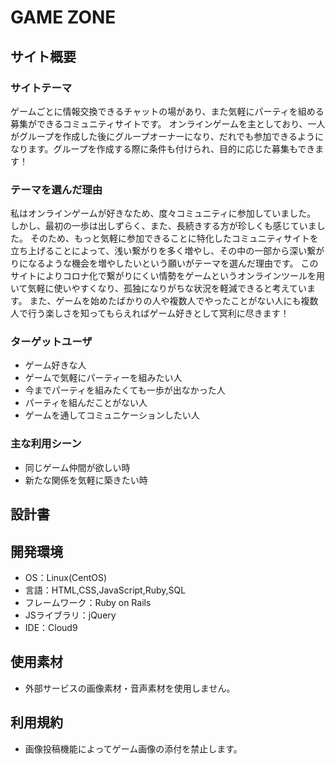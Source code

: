 # GAME ZONE

## サイト概要
### サイトテーマ
ゲームごとに情報交換できるチャットの場があり、また気軽にパーティを組める募集ができるコミュニティサイトです。
オンラインゲームを主としており、一人がグループを作成した後にグループオーナーになり、だれでも参加できるようになります。グループを作成する際に条件も付けられ、目的に応じた募集もできます！

### テーマを選んだ理由
私はオンラインゲームが好きなため、度々コミュニティに参加していました。
しかし、最初の一歩は出しずらく、また、長続きする方が珍しくも感じていました。
そのため、もっと気軽に参加できることに特化したコミュニティサイトを立ち上げることによって、浅い繋がりを多く増やし、その中の一部から深い繋がりになるような機会を増やしたいという願いがテーマを選んだ理由です。
このサイトによりコロナ化で繋がりにくい情勢をゲームというオンラインツールを用いて気軽に使いやすくなり、孤独になりがちな状況を軽減できると考えています。
また、ゲームを始めたばかりの人や複数人でやったことがない人にも複数人で行う楽しさを知ってもらえればゲーム好きとして冥利に尽きます！

### ターゲットユーザ
- ゲーム好きな人 
- ゲームで気軽にパーティーを組みたい人
- 今までパーティを組みたくても一歩が出なかった人
- パーティを組んだことがない人
- ゲームを通してコミュニケーションしたい人

### 主な利用シーン
- 同じゲーム仲間が欲しい時
- 新たな関係を気軽に築きたい時

## 設計書


## 開発環境
- OS：Linux(CentOS)
- 言語：HTML,CSS,JavaScript,Ruby,SQL
- フレームワーク：Ruby on Rails
- JSライブラリ：jQuery
- IDE：Cloud9

## 使用素材
- 外部サービスの画像素材・音声素材を使用しません。

## 利用規約
- 画像投稿機能によってゲーム画像の添付を禁止します。